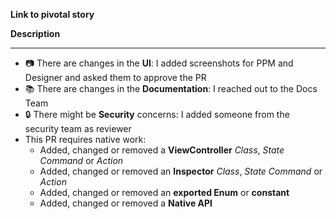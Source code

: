 **Link to pivotal story** 

**Description**


---
- :camera: There are changes in the **UI**: I added screenshots for PPM and Designer and asked them to approve the PR
- :books: There are changes in the **Documentation**: I reached out to the Docs Team
- :lock: There might be **Security** concerns: I added someone from the security team as reviewer
- This PR requires native work:
  - Added, changed or removed a **ViewController** *Class*, *State* *Command* or *Action*
  - Added, changed or removed an **Inspector** *Class*, *State* *Command* or *Action*
  - Added, changed or removed an **exported Enum** or **constant**
  - Added, changed or removed a **Native API**

